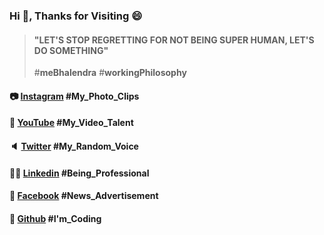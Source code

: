 ### Hi 👋, Thanks for Visiting 😄

> #### "LET'S STOP REGRETTING FOR NOT BEING SUPER HUMAN, LET'S DO SOMETHING"
> #**meBhalendra** #**workingPhilosophy**

#### :camera: [Instagram](https://www.instagram.com/mebhalendra) #My_Photo_Clips
#### :movie_camera: [YouTube](https://www.youtube.com/channel/UCXVI2Xu5FmsYSCeoc800Wng/) #My_Video_Talent
#### :speaker: [Twitter](https://twitter.com/meBhalendra) #My_Random_Voice
#### :man_teacher: [Linkedin](https://www.linkedin.com/in/meBhalendra) #Being_Professional
#### :newspaper: [Facebook](https://www.facebook.com/meBhalendra) #News_Advertisement
#### :1234: [Github](https://github.com/meBhalendra) #I'm_Coding
